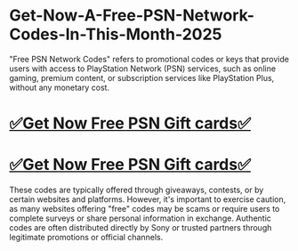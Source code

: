 # Get-Now-A-Free-PSN-Network-Codes-In-This-Month-2025
"Free PSN Network Codes" refers to promotional codes or keys that provide users with access to PlayStation Network (PSN) services, such as online gaming, premium content, or subscription services like PlayStation Plus, without any monetary cost. 

# [✅Get Now Free PSN Gift cards✅](https://amazonbuy.xyz/c/pssnnn)

# [✅Get Now Free PSN Gift cards✅](https://amazonbuy.xyz/c/pssnnn)

These codes are typically offered through giveaways, contests, or by certain websites and platforms. However, it's important to exercise caution, as many websites offering "free" codes may be scams or require users to complete surveys or share personal information in exchange. Authentic codes are often distributed directly by Sony or trusted partners through legitimate promotions or official channels.
